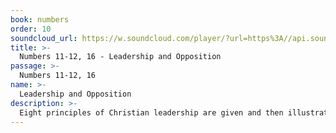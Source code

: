 ```yaml
---
book: numbers
order: 10
soundcloud_url: https://w.soundcloud.com/player/?url=https%3A//api.soundcloud.com/tracks/
title: >-
  Numbers 11-12, 16 - Leadership and Opposition
passage: >-
  Numbers 11-12, 16
name: >-
  Leadership and Opposition
description: >-
  Eight principles of Christian leadership are given and then illustrated in the life of Moses. Particular emphasis is given on dealing with opposition.
---
```


